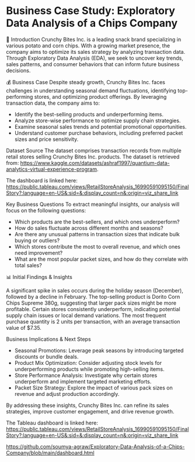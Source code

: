 # Business Case Study: Exploratory Data Analysis of a Chips Company

👋 Introduction
Crunchy Bites Inc. is a leading snack brand specializing in various potato and corn chips. With a growing market presence, the company aims to optimize its sales strategy by analyzing transaction data. Through Exploratory Data Analysis (EDA), we seek to uncover key trends, sales patterns, and consumer behaviors that can inform future business decisions.

💰 Business Case
Despite steady growth, Crunchy Bites Inc. faces challenges in understanding seasonal demand fluctuations, identifying top-performing stores, and optimizing product offerings. By leveraging transaction data, the company aims to:

- Identify the best-selling products and underperforming items.
- Analyze store-wise performance to optimize supply chain strategies.
- Examine seasonal sales trends and potential promotional opportunities.
- Understand customer purchase behaviors, including preferred packet sizes and price sensitivity.


Dataset Source
The dataset comprises transaction records from multiple retail stores selling Crunchy Bites Inc. products. The dataset is retrieved from:  https://www.kaggle.com/datasets/ashraf1997/quantium-data-analytics-virtual-experience-program.

The dashboard is linked here: https://public.tableau.com/views/RetailStoreAnalysis_16990591095150/FinalStory?:language=en-US&:sid=&:display_count=n&:origin=viz_share_link

Key Business Questions
To extract meaningful insights, our analysis will focus on the following questions:

- Which products are the best-sellers, and which ones underperform?
- How do sales fluctuate across different months and seasons?
- Are there any unusual patterns in transaction sizes that indicate bulk buying or outliers?
- Which stores contribute the most to overall revenue, and which ones need improvement?
- What are the most popular packet sizes, and how do they correlate with total sales?


📊 Initial Findings & Insights

A significant spike in sales occurs during the holiday season (December), followed by a decline in February. The top-selling product is Dorito Corn Chips Supreme 380g, suggesting that larger pack sizes might be more profitable. Certain stores consistently underperform, indicating potential supply chain issues or local demand variations. The most frequent purchase quantity is 2 units per transaction, with an average transaction value of $7.35.


Business Implications & Next Steps

- Seasonal Promotions: Leverage peak seasons by introducing targeted discounts or bundle deals.
- Product Mix Optimization: Consider adjusting stock levels for underperforming products while promoting high-selling items.
- Store Performance Analysis: Investigate why certain stores underperform and implement targeted marketing efforts.
- Packet Size Strategy: Explore the impact of various pack sizes on revenue and adjust production accordingly.

By addressing these insights, Crunchy Bites Inc. can refine its sales strategies, improve customer engagement, and drive revenue growth.


The Tableau dashboard is linked here:
https://public.tableau.com/views/RetailStoreAnalysis_16990591095150/FinalStory?:language=en-US&:sid=&:display_count=n&:origin=viz_share_link 

https://github.com/soumya-agraw/Exploratory-Data-Analysis-of-a-Chips-Company/blob/main/dashboard.html
